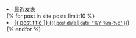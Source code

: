 <li class="nav-header">最近发表</li>
{% for post in site.posts limit:10 %}
<li><a href="{{post.url}}">{{ post.title }} (<small>{{ post.date | date: "%Y-%m-%d" }}</small>)</a></li>
{% endfor %}